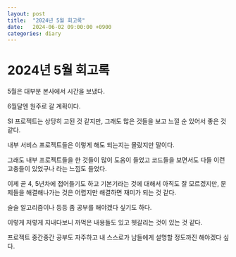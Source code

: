 ```yaml
---
layout: post
title:  "2024년 5월 회고록"
date:   2024-06-02 09:00:00 +0900
categories: diary
---
```


# 2024년 5월 회고록

5월은 대부분 본사에서 시간을 보냈다.

6월달엔 원주로 갈 계획이다.

SI 프로젝트는 상당히 고된 것 같지만, 그래도 많은 것들을 보고 느낄 순 있어서 좋은 것 같다.

내부 서비스 프로젝트들은 이렇게 해도 되는지는 몰랐지만 말이다.

그래도 내부 프로젝트들을 한 것들이 많이 도움이 들었고 코드들을 보면서도 다들 이런 고충들이 있었구나 라는 느낌도 들었다.

이제 곧 4, 5년차에 접어들기도 하고 기본기라는 것에 대해서 아직도 잘 모르겠지만, 문제들을 해결해나가는 것은 어렵지만 해결하면 재미가 되는 것 같다.

슬슬 알고리즘이나 등등 좀 공부를 해야겠다 싶기도 하다.

이렇게 저렇게 지내다보니 까먹은 내용들도 있고 헷갈리는 것이 있는 것 같다.

프로젝트 중간중간 공부도 자주하고 내 스스로가 남들에게 설명할 정도까진 해야겠다 싶다.